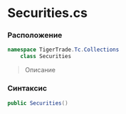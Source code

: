 
# Securities.cs
### Расположение
```csharp
namespace TigerTrade.Tc.Collections  
    class Securities
```

> Описание

### Синтаксис
```csharp
public Securities()
```
